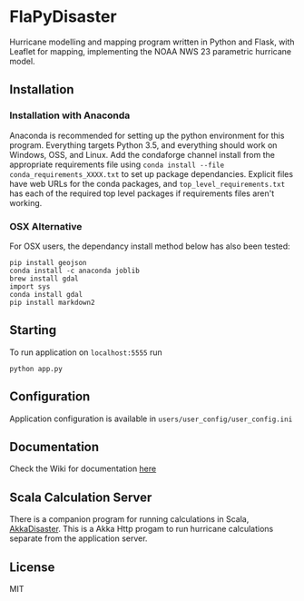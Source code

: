 # FlaPyDisaster
Hurricane modelling and mapping program written in Python and Flask, with Leaflet for mapping, implementing the NOAA NWS 23 parametric hurricane model.

## Installation

### Installation with Anaconda
Anaconda is recommended for setting up the python environment for this program.  Everything targets Python 3.5, and everything should work on Windows, OSS, and Linux.  Add the condaforge channel install from the appropriate requirements file using `conda install --file conda_requirements_XXXX.txt` to set up package dependancies.  Explicit files have web URLs for the conda packages, and `top_level_requirements.txt` has each of the required top level packages if requirements files aren't working.

### OSX Alternative
For OSX users, the dependancy install method below has also been tested:
```
pip install geojson
conda install -c anaconda joblib
brew install gdal
import sys
conda install gdal
pip install markdown2
```

## Starting
To run application on `localhost:5555` run
```
python app.py
```

## Configuration
Application configuration is available in `users/user_config/user_config.ini`

## Documentation
Check the Wiki for documentation [here](https://github.com/cliftbar/FlaPyDisaster/wiki/)

## Scala Calculation Server
There is a companion program for running calculations in Scala, [AkkaDisaster](https://github.com/cliftbar/AkkaDisaster/).  This is a Akka Http progam to run hurricane calculations separate from the application server.

## License
MIT

